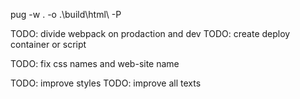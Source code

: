 pug -w . -o .\build\html\ -P

TODO: divide webpack on prodaction and dev
TODO: create deploy container or script

TODO: fix css names and web-site name

TODO: improve styles
TODO: improve all texts